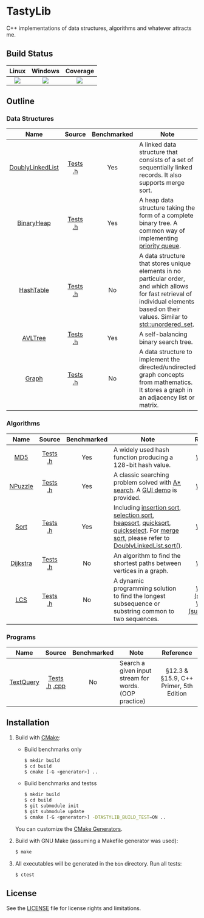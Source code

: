 # TastyLib

C++ implementations of data structures, algorithms and whatever attracts me.

## Build Status

| Linux | Windows | Coverage |
|:-----:|:-------:|:--------:|
|[![][ci-linux-badge]][ci-linux-state]|[![][ci-win-badge]][ci-win-state]|[![][coverage-badge]][coverage-state]|

## Outline

### Data Structures

| Name | Source | Benchmarked | Note | Reference |
|:----:|:------:|:-----------:|------|:---------:|
|[DoublyLinkedList][doublylist-details]|[Tests][doublylist-tests]<br>[.h][doublylist-src]|Yes|A linked data structure that consists of a set of sequentially linked records. It also supports merge sort.|[Wikipedia][doublylist-wiki]|
|[BinaryHeap][binheap-details]|[Tests][binheap-tests]<br>[.h][binheap-src]|Yes|A heap data structure taking the form of a complete binary tree. A common way of implementing [priority queue][priqueue-wiki].|[Wikipedia][binheap-wiki]|
|[HashTable][hashtbl-details]|[Tests][hashtbl-tests]<br>[.h][hashtbl-src]|No|A data structure that stores unique elements in no particular order, and which allows for fast retrieval of individual elements based on their values. Similar to [std::unordered_set][unorderedset-wiki].|[Wikipedia][hashtbl-wiki]|
|[AVLTree][avltree-details]|[Tests][avltree-tests]<br>[.h][avltree-src]|Yes|A self-balancing binary search tree.|[Wikipedia][avltree-wiki]|
|[Graph][graph-details]|[Tests][graph-tests]<br>[.h][graph-src]|No|A data structure to implement the directed/undirected graph concepts from mathematics. It stores a graph in an adjacency list or matrix.|[Wikipedia][graph-wiki]|

### Algorithms

| Name | Source | Benchmarked | Note | Reference |
|:----:|:------:|:-----------:|------|:---------:|
|[MD5][md5-details]|[Tests][md5-tests]<br>[.h][md5-src]|Yes|A widely used hash function producing a 128-bit hash value.|[Wikipedia][md5-wiki]|
|[NPuzzle][npuzzle-details]|[Tests][npuzzle-tests]<br>[.h][npuzzle-src]|Yes|A classic searching problem solved with [A* search][astar-wiki]. A [GUI demo][npuzzle-demo] is provided.|[Wikipedia][npuzzle-wiki]|
|[Sort][sort-details]|[Tests][sort-tests]<br>[.h][sort-src]|Yes|Including [insertion sort][sort-wiki-insertion], [selection sort][sort-wiki-selection], [heapsort][sort-wiki-heap], [quicksort][sort-wiki-quick], [quickselect][sort-wiki-quickselect]. For [merge sort][sort-wiki-merge], please refer to [DoublyLinkedList.sort()][doublylist-details].|[Wikipedia][sort-wiki]|
|[Dijkstra][dijkstra-details]|[Tests][dijkstra-tests]<br>[.h][dijkstra-src]|No|An algorithm to find the shortest paths between vertices in a graph.|[Wikipedia][dijkstra-wiki]|
|[LCS][lcs-details]|[Tests][lcs-tests]<br>[.h][lcs-src]|No|A dynamic programming solution to find the longest subsequence or substring common to two sequences.|[Wikipedia (substring)][lcs-wiki-substr]<br>[Wikipedia (subsequence)][lcs-wiki-subseq]|

### Programs

| Name | Source | Benchmarked | Note | Reference |
|:----:|:------:|:-----------:|------|:---------:|
|[TextQuery][textquery-details]|[Tests][textquery-tests]<br>[.h][textquery-h] [.cpp][textquery-cpp]|No|Search a given input stream for words. (OOP practice)|§12.3 & §15.9, C++ Primer, 5th Edition|

## Installation

1. Build with [CMake][cmake-site]:

    * Build benchmarks only

        ```bash
        $ mkdir build
        $ cd build
        $ cmake [-G <generator>] ..
        ```

    * Build benchmarks and testss

        ```bash
        $ mkdir build
        $ cd build
        $ git submodule init
        $ git submodule update
        $ cmake [-G <generator>] -DTASTYLIB_BUILD_TEST=ON ..
        ```

    You can customize the [CMake Generators][cmake-generator-docs].

2. Build with GNU Make (assuming a Makefile generator was used):

    ```bash
    $ make
    ```

3. All executables will be generated in the `bin` directory. Run all tests:

    ```
    $ ctest
    ```

## License

See the [LICENSE](./LICENSE) file for license rights and limitations.


[ci-linux-badge]: https://travis-ci.org/chuyangliu/TastyLib.svg?branch=master
[ci-linux-state]: https://travis-ci.org/chuyangliu/TastyLib
[ci-win-badge]: https://ci.appveyor.com/api/projects/status/snba7lqd9fnx6kvt/branch/master?svg=true
[ci-win-state]: https://ci.appveyor.com/project/chuyangliu/tastylib/branch/master
[coverage-badge]: https://coveralls.io/repos/github/chuyangliu/TastyLib/badge.svg?branch=master
[coverage-state]: https://coveralls.io/github/chuyangliu/TastyLib?branch=master

[cmake-site]: https://cmake.org
[cmake-generator-docs]: https://cmake.org/cmake/help/v3.0/manual/cmake-generators.7.html

[doublylist-details]: ./docs/details.md#doublylinkedlist
[doublylist-tests]: ./test/test_DoublyLinkedList.cpp
[doublylist-src]: ./include/tastylib/DoublyLinkedList.h
[doublylist-wiki]: https://en.wikipedia.org/wiki/Doubly_linked_list

[binheap-details]: ./docs/details.md#binaryheap
[binheap-tests]: ./test/test_BinaryHeap.cpp
[binheap-src]: ./include/tastylib/BinaryHeap.h
[binheap-wiki]: https://en.wikipedia.org/wiki/Binary_heap
[priqueue-wiki]: https://en.wikipedia.org/wiki/Priority_queue

[hashtbl-details]: ./docs/details.md#hashtable
[hashtbl-tests]: ./test/test_HashTable.cpp
[hashtbl-src]: ./include/tastylib/HashTable.h
[hashtbl-wiki]: https://en.wikipedia.org/wiki/Hash_table
[unorderedset-wiki]: http://www.cplusplus.com/reference/unordered_set/unordered_set

[avltree-details]: ./docs/details.md#avltree
[avltree-tests]: ./test/test_AVLTree.cpp
[avltree-src]: ./include/tastylib/AVLTree.h
[avltree-wiki]: https://en.wikipedia.org/wiki/AVL_tree

[graph-details]: ./docs/details.md#graph
[graph-tests]: ./test/test_Graph.cpp
[graph-src]: ./include/tastylib/Graph.h
[graph-wiki]: https://en.wikipedia.org/wiki/Graph_(abstract_data_type)

[md5-details]: ./docs/details.md#md5
[md5-tests]: ./test/test_MD5.cpp
[md5-src]: ./include/tastylib/MD5.h
[md5-wiki]: https://en.wikipedia.org/wiki/MD5

[npuzzle-details]: ./docs/details.md#npuzzle
[npuzzle-tests]: ./test/test_NPuzzle.cpp
[npuzzle-src]: ./include/tastylib/NPuzzle.h
[npuzzle-wiki]: https://en.wikipedia.org/wiki/15_puzzle
[astar-wiki]: https://en.wikipedia.org/wiki/A*_search_algorithm
[npuzzle-demo]: https://github.com/chuyangliu/Puzzle

[sort-details]: ./docs/details.md#sort
[sort-tests]: ./test/test_Sort.cpp
[sort-src]: ./include/tastylib/Sort.h
[sort-wiki-insertion]: https://en.wikipedia.org/wiki/Insertion_sort
[sort-wiki-selection]: https://en.wikipedia.org/wiki/Selection_sort
[sort-wiki-heap]: https://en.wikipedia.org/wiki/Heapsort
[sort-wiki-quick]: https://en.wikipedia.org/wiki/Quicksort
[sort-wiki-quickselect]: https://en.wikipedia.org/wiki/Quickselect
[sort-wiki-merge]: https://en.wikipedia.org/wiki/Merge_sort
[sort-wiki]: https://en.wikipedia.org/wiki/Sorting_algorithm

[dijkstra-details]: ./docs/details.md#dijkstra
[dijkstra-tests]: ./test/test_Dijkstra.cpp
[dijkstra-src]: ./include/tastylib/Dijkstra.h
[dijkstra-wiki]: https://en.wikipedia.org/wiki/Dijkstra%27s_algorithm

[lcs-details]: ./docs/details.md#lcs
[lcs-tests]: ./test/test_LCS.cpp
[lcs-src]: ./include/tastylib/LCS.h
[lcs-wiki-substr]: https://en.wikipedia.org/wiki/Longest_common_substring_problem
[lcs-wiki-subseq]: https://en.wikipedia.org/wiki/Longest_common_subsequence_problem

[textquery-details]: ./docs/details.md#textquery
[textquery-tests]: ./test/test_TextQuery.cpp
[textquery-h]: ./include/tastylib/TextQuery.h
[textquery-cpp]: ./src/tastylib/TextQuery.cpp
